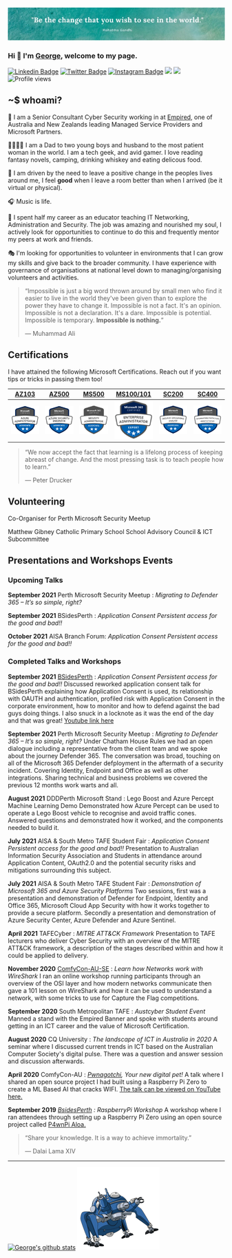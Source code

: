 ![](https://github.com/anothergeorgecoldham/anothergeorgecoldham/blob/main/images/header.jpg)
### Hi :beers: I'm [George](https://github.com/anothergeorgecoldham), welcome to my page.

[![Linkedin Badge](https://img.shields.io/badge/-LinkedIn-0e76a8?style=flat-square&logo=Linkedin&logoColor=white)](https://linkedin.com/in/georgecoldham)
[![Twitter Badge](https://img.shields.io/badge/-Twitter-00acee?style=flat-square&logo=Twitter&logoColor=white)](https://twitter.com/georgecoldham)
[![Instagram Badge](https://img.shields.io/badge/-Instagram-e4405f?style=flat-square&logo=Instagram&logoColor=white)](https://instagram.com/gcoldham/)
![](https://img.shields.io/github/last-commit/anothergeorgecoldham/anothergeorgecoldham?&style=flat-square)
![](https://img.shields.io/github/followers/anothergeorgecoldham?label=Follow&style=flat-square)
![Profile views](https://gpvc.arturio.dev/anothergeorgecoldham)
## ~$ whoami?
:office: I am a Senior Consultant Cyber Security working in at [Empired](https://www.empired.com), one of Australia and New Zealands leading Managed Service Providers and Microsoft Partners.

:family_man_woman_boy_boy: I am a Dad to two young boys and husband to the most patient woman in the world.  I am a tech geek, and avid gamer.  I love reading fantasy novels, camping, drinking whiskey and eating delicous food.

:yellow_heart: I am driven by the need to leave a positive change in the peoples lives around me, I feel **good** when I leave a room better than when I arrived (be it virtual or physical).

:headphones: Music is life.

:pray: I spent half my career as an educator teaching IT Networking, Administration and Security.  The job was amazing and nourished my soul, I actively look for opportunities to continue to do this and frequently mentor my peers at work and friends.

:performing_arts: I'm looking for opportunities to volunteer in environments that I can grow my skills and give back to the broader community. I have experience with governance of organisations at national level down to managing/organising volunteers and activities.

>“Impossible is just a big word thrown around by small men who find it easier to live in the world they've been given than to explore the power they have to change it. Impossible is not a fact. It's an opinion. Impossible is not a declaration. It's a dare. Impossible is potential. Impossible is temporary. **Impossible is nothing.**”
>
>― Muhammad Ali

## Certifications

I have attained the following Microsoft Certifications.  Reach out if you want tips or tricks in passing them too!

|[**AZ103**](https://www.credly.com/badges/a82a6b99-96b8-4a90-8cf2-2f12a6346131/public_url)|[**AZ500**](https://www.credly.com/badges/17953ddb-8372-4164-9514-d6d8fc5a049d/public_url)|[**MS500**](https://www.credly.com/badges/453492d3-7e9d-4b4e-bf69-de39d328eb4a/public_url)|[**MS100/101**](https://www.credly.com/badges/b4dbe8cb-7c5b-4384-8db4-f7b282044a69/public_url)|[**SC200**](https://www.credly.com/badges/ea5fcaf1-4f50-4d57-90f1-fca773e6e267/public_url)|[**SC400**](https://www.credly.com/badges/667b03d7-9b5e-43d7-a9d1-b24f1a2d5ef5/public_url)|
|:---:|:---:|:---:|:---:|:---:|:---:|
|![AZ103](https://github.com/anothergeorgecoldham/anothergeorgecoldham/blob/main/images/azure-administrator-associate.png)|![AZ500](https://github.com/anothergeorgecoldham/anothergeorgecoldham/blob/main/images/azure-security-engineer-associate600x600.png)|![MS500](https://github.com/anothergeorgecoldham/anothergeorgecoldham/blob/main/images/microsoft365-security-administrator-associate-600x600.png)|![MS100/101](https://github.com/anothergeorgecoldham/anothergeorgecoldham/blob/main/images/microsoft365-enterprise-adminstrator-expert-600x600.png)|![SC200](https://github.com/anothergeorgecoldham/anothergeorgecoldham/blob/main/images/security-operations-analyst-associate-600x600.png)|![SC400](https://github.com/anothergeorgecoldham/anothergeorgecoldham/blob/main/images/information-protection-administrator-associate-600x600.png)|

>“We now accept the fact that learning is a lifelong process of keeping abreast of change. And the most pressing task is to teach people how to learn.”
>
>― Peter Drucker

## Volunteering

Co-Organiser for Perth Microsoft Security Meetup

Matthew Gibney Catholic Primary School School Advisory Council & ICT Subcommittee 


## Presentations and Workshops Events

### Upcoming Talks

**September 2021** Perth Microsoft Security Meetup : *Migrating to Defender 365 – It’s so simple, right?*

**September 2021** BSidesPerth : *Application Consent Persistent access for the good and bad!!*

**October 2021** AISA Branch Forum: *Application Consent Persistent access for the good and bad!!*


### Completed Talks and Workshops

**September 2021** [BSidesPerth](https://www.bsidesperth.com.au) : *Application Consent Persistent access for the good and bad!!*
Discussed reworked application consent talk for BSidesPerth explaining how Application Consent is used, its relationship with OAUTH and authentication, profiled risk with Application Consent in the corporate environment, how to monitor and how to defend against the bad guys doing things.  I also snuck in a locknote as it was the end of the day and that was great! [Youtube link here](https://www.youtube.com/watch?v=H5Xrr7xBKY8)

**September 2021** Perth Microsoft Security Meetup : *Migrating to Defender 365 – It’s so simple, right?*
Under Chatham House Rules we had an open dialogue including a representative from the client team and we spoke about the journey Defender 365.  The conversation was broad, touching on all of the Microsoft 365 Defender defployment in the aftermath of a security incident.  Covering Identity, Endpoint and Office as well as other integrations.  Sharing technical and business problems we covered the previous 12 months work warts and all.

**August 2021** DDDPerth Microsoft Stand : Lego Boost and Azure Percept Machine Learning Demo
Demonstrated how Azure Percept can be used to operate a Lego Boost vehicle to recognise and avoid traffic cones.  Answered questions and demonstrated how it worked, and the components needed to build it.

**July 2021** AISA & South Metro TAFE Student Fair : *Application Consent Persistent access for the good and bad!!*
Presentation to Australian Information Security Association and Students in attendance around Application Content, OAuth2.0 and the potential security risks and mitigations surrounding this subject.

**July 2021** AISA & South Metro TAFE Student Fair : *Demonstration of Microsoft 365 and Azure Security Platforms*
Two sessions, first was a presentation and demonstration of Defender for Endpoint, Identity and Office 365, Microsoft Cloud App Security with how it works together to provide a secure platform.  Secondly a presentation and demonstration of Azure Security Center, Azure Defender and Azure Sentinel.

**April 2021** TAFECyber : *MITRE ATT&CK Framework*
Presentation to TAFE lecturers who deliver Cyber Security with an overview of the MITRE ATT&CK framework, a description of the stages described within and how it could be applied to delivery.

**November 2020** [ComfyCon-AU-SE](https://au.comfycon.rocks/2020SE/events) : *Learn how Networks work with WireShark* 
I ran an online workshop running participants through an overview of the OSI layer and how modern networks communicate then gave a 101 lesson on WireShark and how it can be used to understand a network, with some tricks to use for Capture the Flag competitions.

**September 2020** South Metropolitan TAFE : *Austcyber Student Event* 
Manned a stand with the Empired Banner and spoke with students around getting in an ICT career and the value of Microsoft Certification.

**August 2020** CQ University : *The landscape of ICT in Australia in 2020* 
A seminar where I discussed current trends in ICT based on the Australian Computer Society's digital pulse.  There was a question and answer session and discussion afterwards.

**April 2020** ComfyCon-AU : *[Pwnagotchi](https://github.com/evilsocket/pwnagotchi), Your new digital pet!*
A talk where I shared an open source project I had built using a Raspberry Pi Zero to create a ML Based AI that cracks WIFI. [The talk can be viewed on YouTube here.](https://www.youtube.com/watch?v=ds4k0uHCA-g)

**September 2019** *[BsidesPerth](https://bsidesperth.com.au/speaker-details.html) : RaspberryPi Workshop*
A workshop where I ran attendees through setting up a Raspberry Pi Zero using an open source project called [P4wnPi Aloa.](https://github.com/RoganDawes/P4wnP1_aloa)

>“Share your knowledge. It is a way to achieve immortality.” 
>
>― Dalai Lama XIV

--- 
[![George's github stats](https://github-readme-stats.vercel.app/api?username=anothergeorgecoldham&show_icons=true&theme=default&disable_animations=false)](https://github.com/anuraghazra/github-readme-stats)
     ![](https://github.com/anothergeorgecoldham/anothergeorgecoldham/blob/main/images/1608323561.gif)
